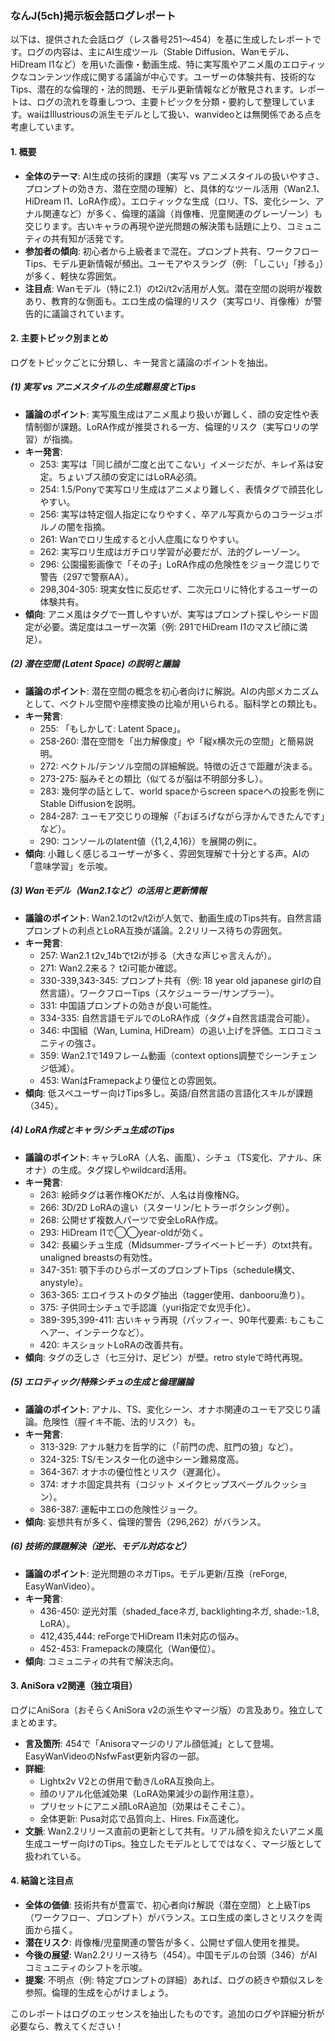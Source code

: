 ### なんJ(5ch)掲示板会話ログレポート

以下は、提供された会話ログ（レス番号251〜454）を基に生成したレポートです。ログの内容は、主にAI生成ツール（Stable Diffusion、Wanモデル、HiDream I1など）を用いた画像・動画生成、特に実写風やアニメ風のエロティックなコンテンツ作成に関する議論が中心です。ユーザーの体験共有、技術的なTips、潜在的な倫理的・法的問題、モデル更新情報などが散見されます。レポートは、ログの流れを尊重しつつ、主要トピックを分類・要約して整理しています。waiはIllustriousの派生モデルとして扱い、wanvideoとは無関係である点を考慮しています。

#### 1. 概要
- **全体のテーマ**: AI生成の技術的課題（実写 vs アニメスタイルの扱いやすさ、プロンプトの効き方、潜在空間の理解）と、具体的なツール活用（Wan2.1、HiDream I1、LoRA作成）。エロティックな生成（ロリ、TS、変化シーン、アナル関連など）が多く、倫理的議論（肖像権、児童関連のグレーゾーン）も交じります。古いキャラの再現や逆光問題の解決策も話題に上り、コミュニティの共有知が活発です。
- **参加者の傾向**: 初心者から上級者まで混在。プロンプト共有、ワークフローTips、モデル更新情報が頻出。ユーモアやスラング（例: 「しこい」「捗る」）が多く、軽快な雰囲気。
- **注目点**: Wanモデル（特に2.1）のt2i/t2v活用が人気。潜在空間の説明が複数あり、教育的な側面も。エロ生成の倫理的リスク（実写ロリ、肖像権）が警告的に議論されています。

#### 2. 主要トピック別まとめ
ログをトピックごとに分類し、キー発言と議論のポイントを抽出。

##### (1) 実写 vs アニメスタイルの生成難易度とTips
- **議論のポイント**: 実写風生成はアニメ風より扱いが難しく、顔の安定性や表情制御が課題。LoRA作成が推奨される一方、倫理的リスク（実写ロリの学習）が指摘。
- **キー発言**:
  - 253: 実写は「同じ顔が二度と出てこない」イメージだが、キレイ系は安定。ちょいブス顔の安定にはLoRA必須。
  - 254: 1.5/Ponyで実写ロリ生成はアニメより難しく、表情タグで顔芸化しやすい。
  - 256: 実写は特定個人指定になりやすく、卒アル写真からのコラージュポルノの闇を指摘。
  - 261: Wanでロリ生成すると小人症風になりやすい。
  - 262: 実写ロリ生成はガチロリ学習が必要だが、法的グレーゾーン。
  - 296: 公園撮影画像で「その子」LoRA作成の危険性をジョーク混じりで警告（297で警察AA）。
  - 298,304-305: 現実女性に反応せず、二次元ロリに特化するユーザーの体験共有。
- **傾向**: アニメ風はタグで一貫しやすいが、実写はプロンプト探しやシード固定が必要。満足度はユーザー次第（例: 291でHiDream I1のマスピ顔に満足）。

##### (2) 潜在空間 (Latent Space) の説明と議論
- **議論のポイント**: 潜在空間の概念を初心者向けに解説。AIの内部メカニズムとして、ベクトル空間や座標変換の比喩が用いられる。脳科学との類比も。
- **キー発言**:
  - 255: 「もしかして: Latent Space」。
  - 258-260: 潜在空間を「出力解像度」や「縦x横次元の空間」と簡易説明。
  - 272: ベクトル/テンソル空間の詳細解説。特徴の近さで距離が決まる。
  - 273-275: 脳みそとの類比（似てるが脳は不明部分多し）。
  - 283: 幾何学の話として、world spaceからscreen spaceへの投影を例にStable Diffusionを説明。
  - 284-287: ユーモア交じりの理解（「おぼろげながら浮かんできたんです」など）。
  - 290: コンソールのlatent値（{1,2,4,16}）を展開の例に。
- **傾向**: 小難しく感じるユーザーが多く、雰囲気理解で十分とする声。AIの「意味学習」を示唆。

##### (3) Wanモデル（Wan2.1など）の活用と更新情報
- **議論のポイント**: Wan2.1のt2v/t2iが人気で、動画生成のTips共有。自然言語プロンプトの利点とLoRA互換が議論。2.2リリース待ちの雰囲気。
- **キー発言**:
  - 257: Wan2.1 t2v_14bでt2iが捗る（大きな声じゃ言えんが）。
  - 271: Wan2.2来る？ t2i可能か確認。
  - 330-339,343-345: プロンプト共有（例: 18 year old japanese girlの自然言語）。ワークフローTips（スケジューラー/サンプラー）。
  - 331: 中国語プロンプトの効きが良い可能性。
  - 334-335: 自然言語モデルでのLoRA作成（タグ+自然言語混合可能）。
  - 346: 中国組（Wan, Lumina, HiDream）の追い上げを評価。エロコミュニティの強さ。
  - 359: Wan2.1で149フレーム動画（context options調整でシーンチェンジ低減）。
  - 453: WanはFramepackより優位との雰囲気。
- **傾向**: 低スペユーザー向けTips多し。英語/自然言語の言語化スキルが課題（345）。

##### (4) LoRA作成とキャラ/シチュ生成のTips
- **議論のポイント**: キャラLoRA（人名、画風）、シチュ（TS変化、アナル、床オナ）の生成。タグ探しやwildcard活用。
- **キー発言**:
  - 263: 絵師タグは著作権OKだが、人名は肖像権NG。
  - 266: 3D/2D LoRAの違い（スターリン/ヒトラーボクシング例）。
  - 268: 公開せず複数人パーツで安全LoRA作成。
  - 293: HiDream I1で◯◯year-oldが効く。
  - 342: 長編シチュ生成（Midsummer-プライベートビーチ）のtxt共有。unaligned breastsの有効性。
  - 347-351: 顎下手のひらポーズのプロンプトTips（schedule構文、anystyle）。
  - 363-365: エロイラストのタグ抽出（tagger使用、danbooru漁り）。
  - 375: 子供同士シチュで手認識（yuri指定で女児手化）。
  - 389-395,399-411: 古いキャラ再現（パッフィー、90年代要素: もこもこヘアー、インテークなど）。
  - 420: キスショットLoRAの改善共有。
- **傾向**: タグの乏しさ（七三分け、足ピン）が壁。retro styleで時代再現。

##### (5) エロティック/特殊シチュの生成と倫理議論
- **議論のポイント**: アナル、TS、変化シーン、オナホ関連のユーモア交じり議論。危険性（膣イキ不能、法的リスク）も。
- **キー発言**:
  - 313-329: アナル魅力を哲学的に（「前門の虎、肛門の狼」など）。
  - 324-325: TS/モンスター化の途中シーン難易度高。
  - 364-367: オナホの優位性とリスク（遅漏化）。
  - 374: オナホ固定具共有（コジット メイクヒップスベーグルクッション）。
  - 386-387: 運転中エロの危険性ジョーク。
- **傾向**: 妄想共有が多く、倫理的警告（296,262）がバランス。

##### (6) 技術的課題解決（逆光、モデル対応など）
- **議論のポイント**: 逆光問題のネガTips。モデル更新/互換（reForge, EasyWanVideo）。
- **キー発言**:
  - 436-450: 逆光対策（shaded_faceネガ, backlightingネガ, shade:-1.8, LoRA）。
  - 412,435,444: reForgeでHiDream I1未対応の悩み。
  - 452-453: Framepackの陳腐化（Wan優位）。
- **傾向**: コミュニティの共有で解決志向。

#### 3. AniSora v2関連（独立項目）
ログにAniSora（おそらくAniSora v2の派生やマージ版）の言及あり。独立してまとめます。
- **言及箇所**: 454で「Anisoraマージのリアル顔低減」として登場。EasyWanVideoのNsfwFast更新内容の一部。
- **詳細**:
  - Lightx2v V2との併用で動き/LoRA互換向上。
  - 顔のリアル化低減効果（LoRA効果減少の副作用注意）。
  - プリセットにアニメ顔LoRA追加（効果はそこそこ）。
  - 全体更新: Pusa対応で品質向上、Hires. Fix高速化。
- **文脈**: Wan2.2リリース直前の更新として共有。リアル顔を抑えたいアニメ風生成ユーザー向けのTips。独立したモデルとしてではなく、マージ版として扱われている。

#### 4. 結論と注目点
- **全体の価値**: 技術共有が豊富で、初心者向け解説（潜在空間）と上級Tips（ワークフロー、プロンプト）がバランス。エロ生成の楽しさとリスクを両面から描く。
- **潜在リスク**: 肖像権/児童関連の警告が多く、公開せず個人使用を推奨。
- **今後の展望**: Wan2.2リリース待ち（454）。中国モデルの台頭（346）がAIコミュニティのシフトを示唆。
- **提案**: 不明点（例: 特定プロンプトの詳細）あれば、ログの続きや類似スレを参照。倫理的生成を心がけましょう。

このレポートはログのエッセンスを抽出したものです。追加のログや詳細分析が必要なら、教えてください！